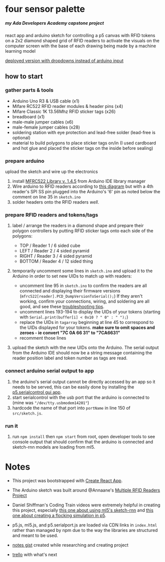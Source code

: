 # four sensor palette
##### my Ada Developers Academy capstone project

react app and arduino sketch for controlling a p5 canvas with RFID tokens on a 2x2 diamond shaped grid of RFID readers to activate the visuals on the computer screen with the base of each drawing being made by a machine learning model

[deployed version with dropdowns instead of arduino input](https://four-sensor-palette.herokuapp.com/)

## how to start

### gather parts & tools
- Arduino Uno R3 & USB cable (x1)
- Mifare RC522 RFID reader modules & header pins (x4)
- Mifare Classic 1K 13.56Mhz RFID sticker tags (x26)
- breadboard (x1)
- male-male jumper cables (x6)
- male-female jumper cables (x28)
- soldering station with eye protection and lead-free solder (lead-free is optional)
- material to build polygons to place sticker tags on/in (I used cardboard and hot glue and placed the sticker tags on the inside before sealing)

### prepare arduino
upload the sketch and wire up the electronics
1. install [MFRC522 Library v. 1.4.5](https://github.com/miguelbalboa/rfid) from Arduino IDE library manager
1. Wire arduino to RFID readers according to [this diagram](https://raw.githubusercontent.com/Annaane/MultiRfid/master/Wiring.jpg "Annaane's Wiring Image") but with a 4th reader's SPI SS pin plugged into the Arduino's '6' pin as noted below the comment on line 35 in `sketch.ino`
1. solder headers onto the RFID readers *well*.

### prepare RFID readers and tokens/tags
1. label / arrange the readers in a diamond shape and prepare their polygon controllers by putting RFID sticker tags onto each side of the polygons:
    - TOP / Reader 1 / 6 sided cube
    - LEFT / Reader 2 / 4 sided pyramid
    - RIGHT / Reader 3 / 4 sided pyramid
    - BOTTOM / Reader 4 / 12 sided thing

1. temporarily uncomment some lines in `sketch.ino` and upload it to the Arduino in order to set new UIDs to match up with readers:
    - uncomment line 95 in `sketch.ino` to confirm the readers are all connected and displaying their firmware versions (`mfrc522[reader].PCD_DumpVersionToSerial();`) If they aren't working, confirm your connections, wiring, and soldering are all good, and see these [troubleshooting tips](https://github.com/miguelbalboa/rfid#troubleshooting). 
    - uncomment lines 193-194 to display the UIDs of your tokens (starting with `Serial.print(buffer[i] < 0x10 ? " 0" : " ");`)
    - replace the UIDs in `tagarray` beginning at line 45 to correspond to the UIDs displayed for your tokens. **make sure to omit spaces and zeroes - ie convert "7C 0A 66 31" to "7CA6631"**
    - recomment those lines
1. upload the sketch with the new UIDs onto the Arduino. The serial output from the Arduino IDE should now be a string message containing the reader position label and token number as tags are read.

### connect arduino serial output to app 
1. the arduino's serial output cannot be directly accessed by an app so it needs to be served, this can be easily done by installing the [p5.serialcontrol gui app](https://github.com/p5-serial/p5.serialcontrol/releases/tag/0.1.2).
1. start serialcontrol with the usb port that the arduino is connected to (mine was `"/dev/tty.usbmodem14201"`)
1. hardcode the name of that port into `portName` in line 150 of `src/sketch.js`.

### run it
1. run `npm install` then `npm start` from root, open developer tools to see console output that should confirm that the arduino is connected and sketch-rnn models are loading from ml5.


# Notes

- This project was bootstrapped with [Create React App](https://github.com/facebook/create-react-app).

- The Arduino sketch was built around @Annaane's [Multiple RFID Readers Project](https://github.com/Annaane/MultiRfid)

- Daniel Shiffman's Coding Train videos were extremely helpful in creating this project, especially [this one about using ml5's sketch-rnn](https://www.youtube.com/watch?v=pdaNttb7Mr8) and [this one about creating a flocking simulation in p5](https://www.youtube.com/watch?v=mhjuuHl6qHM).

- p5.js, ml5.js, and p5.serialport.js are loaded via CDN links in `index.html` rather than managed by npm due to the way the libraries are structured and meant to be used.

- [notes gist](https://gist.github.com/geli-gel/bea2e1dedba971a00dd7c095297b6b80) created while researching and creating project

- [trello](https://trello.com/b/NLbrXQg4) with what's next




